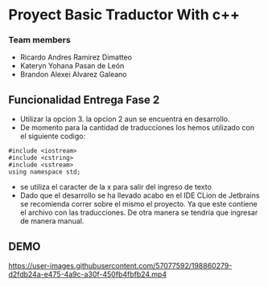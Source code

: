 # Proyect Basic Traductor With c++

### Team members
* Ricardo Andres Ramirez Dimatteo
* Kateryn Yohana Pasan de León
* Brandon Alexei Alvarez Galeano

## Funcionalidad Entrega Fase 2
* Utilizar la opcion 3. la opcion 2 aun se encuentra en desarrollo.
* De momento para la cantidad de traducciones los hemos utilizado con el siguiente codigo:
```
#include <iostream>
#include <cstring>
#include <sstream>
using namespace std;
```
* se utiliza el caracter de la x para salir del ingreso de texto
* Dado que el desarrollo se ha llevado acabo en el IDE CLion de Jetbrains se recomienda correr sobre el mismo el proyecto. Ya que este contiene el archivo con las traducciones. De otra manera se tendria que ingresar de manera manual.

## DEMO

https://user-images.githubusercontent.com/57077592/198860279-d2fdb24a-e475-4a9c-a30f-450fb4fbfb24.mp4

